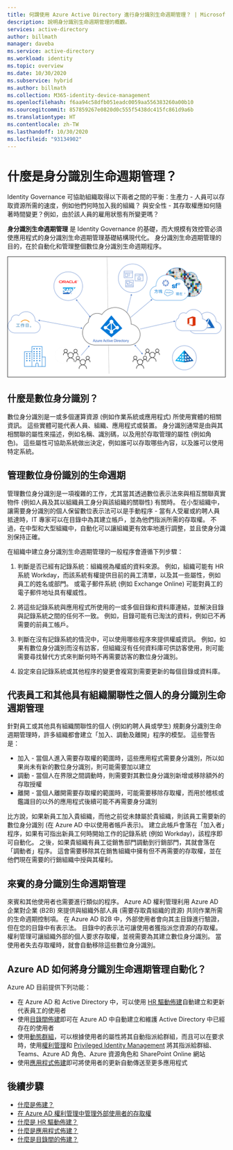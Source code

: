 ```yaml
---
title: 何謂使用 Azure Active Directory 進行身分識別生命週期管理？ | Microsoft Docs
description: 說明身分識別生命週期管理的概觀。
services: active-directory
author: billmath
manager: daveba
ms.service: active-directory
ms.workload: identity
ms.topic: overview
ms.date: 10/30/2020
ms.subservice: hybrid
ms.author: billmath
ms.collection: M365-identity-device-management
ms.openlocfilehash: f6aa94c58dfb051eadc0059aa556383260a00b10
ms.sourcegitcommit: 857859267e0820d0c555f5438dc415fc861d9a6b
ms.translationtype: HT
ms.contentlocale: zh-TW
ms.lasthandoff: 10/30/2020
ms.locfileid: "93134902"
---
```

# <a name="what-is-identity-lifecycle-management"></a>什麼是身分識別生命週期管理？

Identity Governance 可協助組織取得以下兩者之間的平衡：生產力 - 人員可以存取資源所需的速度，例如他們何時加入我的組織？ 與安全性 - 其存取權應如何隨著時間變更？例如，由於該人員的雇用狀態有所變更嗎？

**身分識別生命週期管理** 是 Identity Governance 的基礎，而大規模有效控管必須使應用程式的身分識別生命週期管理基礎結構現代化。 身分識別生命週期管理的目的，在於自動化和管理整個數位身分識別生命週期程序。 

![雲端佈建](media/what-is-provisioning/cloud-1.png)

## <a name="what-is-a-digital-identity"></a>什麼是數位身分識別？

數位身分識別是一或多個運算資源 (例如作業系統或應用程式) 所使用實體的相關資訊。 這些實體可能代表人員、組織、應用程式或裝置。  身分識別通常是由與其相關聯的屬性來描述，例如名稱、識別碼，以及用於存取管理的屬性 (例如角色)。  這些屬性可協助系統做出決定，例如誰可以存取哪些內容，以及誰可以使用特定系統。  

## <a name="managing-the-lifecycle-of-digital-identities"></a>管理數位身份識別的生命週期

管理數位身分識別是一項複雜的工作，尤其當其透過數位表示法來與相互關聯真實物件 (例如人員及其以組織員工身分與該組織的關聯性) 有關時。    在小型組織中，讓需要身分識別的個人保留數位表示法可以是手動程序 - 當有人受雇或約聘人員抵達時，IT 專家可以在目錄中為其建立帳戶，並為他們指派所需的存取權。  不過，在中型和大型組織中，自動化可以讓組織更有效率地進行調整，並且使身分識別保持正確。

在組織中建立身分識別生命週期管理的一般程序會遵循下列步驟：

1. 判斷是否已經有記錄系統：組織視為權威的資料來源。  例如，組織可能有 HR 系統 Workday，而該系統有權提供目前的員工清單，以及其一些屬性，例如員工的姓名或部門。  或電子郵件系統 (例如 Exchange Online) 可能對員工的電子郵件地址具有權威性。

2. 將這些記錄系統與應用程式所使用的一或多個目錄和資料庫連結，並解決目錄與記錄系統之間的任何不一致。 例如，目錄可能有已淘汰的資料，例如已不再需要的前員工帳戶。 

3. 判斷在沒有記錄系統的情況中，可以使用哪些程序來提供權威資訊。  例如，如果有數位身分識別而沒有訪客，但組織沒有任何資料庫可供訪客使用，則可能需要尋找替代方式來判斷何時不再需要訪客的數位身分識別。

4. 設定來自記錄系統或其他程序的變更會複寫到需要更新的每個目錄或資料庫。

## <a name="identity-lifecycle-management-for-representing-employees-and-other-individuals-with-an-organizational-relationship"></a>代表員工和其他具有組織關聯性之個人的身分識別生命週期管理

針對員工或其他具有組織關聯性的個人 (例如約聘人員或學生) 規劃身分識別生命週期管理時，許多組織都會建立「加入、調動及離開」程序的模型。  這些警告是：
    
   - 加入 - 當個人進入需要存取權的範圍時，這些應用程式需要身分識別，所以如果尚未有新的數位身分識別，則可能需要加以建立
   - 調動 - 當個人在界限之間調動時，則需要對其數位身分識別新增或移除額外的存取授權
   - 離開 - 當個人離開需要存取權的範圍時，可能需要移除存取權，而用於稽核或鑑識目的以外的應用程式後續可能不再需要身分識別

比方說，如果新員工加入貴組織，而他之前從未隸屬於貴組織，則該員工需要新的數位身分識別 (在 Azure AD 中以使用者帳戶表示)。  建立此帳戶會落在「加入者」程序，如果有可指出新員工何時開始工作的記錄系統 (例如 Workday)，該程序即可自動化。  之後，如果貴組織有員工從銷售部門調動到行銷部門，其就會落在「調動者」程序。  這會需要移除其在銷售組織中擁有但不再需要的存取權，並在他們現在需要的行銷組織中授與其權利。

## <a name="identity-lifecycle-management-for-guests"></a>來賓的身分識別生命週期管理

來賓和其他使用者也需要進行類似的程序。  Azure AD 權利管理利用 Azure AD 企業對企業 (B2B) 來提供與組織外部人員 (需要存取貴組織的資源) 共同作業所需的生命週期控制項。 在 Azure AD B2B 中，外部使用者會向其主目錄進行驗證，但在您的目錄中有表示法。 目錄中的表示法可讓使用者獲指派您資源的存取權。  權利管理可讓組織外部的個人要求存取權，並視需要為其建立數位身分識別。 當使用者失去存取權時，就會自動移除這些數位身分識別。  

## <a name="how-does-azure-ad-automate-identity-lifecycle-management"></a>Azure AD 如何將身分識別生命週期管理自動化？

Azure AD 目前提供下列功能：

* 在 Azure AD 和 Active Directory 中，可以使用 [HR 驅動佈建](what-is-hr-driven-provisioning.md)自動建立和更新代表員工的使用者
* 使用[目錄間佈建](what-is-inter-directory-provisioning.md)即可在 Azure AD 中自動建立和維護 Active Directory 中已經存在的使用者
* 使用[動態群組](../external-identities/use-dynamic-groups.md#what-are-dynamic-groups)，可以根據使用者的屬性將其自動指派給群組，而且可以在要求時，使用[權利管理](entitlement-management-scenarios.md)和 [Privileged Identity Management](../privileged-identity-management/pim-configure.md) 將其指派給群組、Teams、Azure AD 角色、Azure 資源角色和 SharePoint Online 網站
* 使用[應用程式佈建](what-is-app-provisioning.md)即可將使用者的更新自動傳送至更多應用程式

## <a name="next-steps"></a>後續步驟 

- [什麼是佈建？](what-is-provisioning.md)
- [在 Azure AD 權利管理中管理外部使用者的存取權](/azure/active-directory/governance/entitlement-management-external-users.md)
- [什麼是 HR 驅動佈建？](what-is-hr-driven-provisioning.md)
- [什麼是應用程式佈建？](what-is-app-provisioning.md)
- [什麼是目錄間的佈建？](what-is-inter-directory-provisioning.md)
